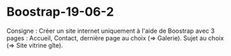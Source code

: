 # Boostrap-19-06-2
Consigne : Créer un site internet uniquement à l'aide de Boostrap avec 3 pages : Accueil, Contact, dernière page au choix (=> Galerie). Sujet au choix (=> Site vitrine gîte).
